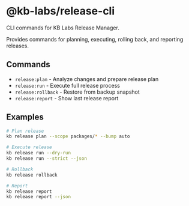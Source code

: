 # @kb-labs/release-cli

CLI commands for KB Labs Release Manager.

Provides commands for planning, executing, rolling back, and reporting releases.

## Commands

- `release:plan` - Analyze changes and prepare release plan
- `release:run` - Execute full release process
- `release:rollback` - Restore from backup snapshot
- `release:report` - Show last release report

## Examples

```bash
# Plan release
kb release plan --scope packages/* --bump auto

# Execute release
kb release run --dry-run
kb release run --strict --json

# Rollback
kb release rollback

# Report
kb release report
kb release report --json
```

